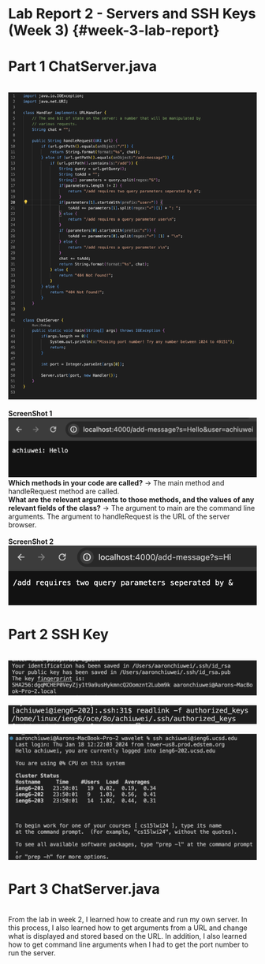 # Lab Report 2 - Servers and SSH Keys (Week 3) {#week-3-lab-report}
# Part 1 ChatServer.java
<br>![Image](ChatServer.png)
<br>
<br>**ScreenShot 1**
<br>![Image](addMessage1.png)
<br>**Which methods in your code are called?** -> The main method and handleRequest method are called.
<br>**What are the relevant arguments to those methods, and the values of any relevant fields of the class?** -> The argument to main are the command line arguments. The argument to handleRequest is the URL of the server browser.
<br>
<br>**ScreenShot 2** 
<br>![Image](addMessage2.png)
<br>
# Part 2 SSH Key
<br>![Image](privateKey.png)
<br>
<br>![Image](publicKey.png)
<br>
<br>![Image](noPass.png)
<br>
# Part 3 ChatServer.java
<br>From the lab in week 2, I learned how to create and run my own server. In this process, I also learned how to get arguments from a URL and change what is displayed and stored based on the URL. In addition, I also learned how to get command line arguments when I had to get the port number to run the server.
